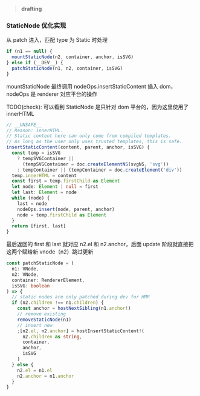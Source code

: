 > **drafting**

### StaticNode 优化实现

从 patch 进入，匹配 type 为 Static 时处理

```ts:title=runtime-core/src/renderer.ts
if (n1 == null) {
  mountStaticNode(n2, container, anchor, isSVG)
} else if (__DEV__) {
  patchStaticNode(n1, n2, container, isSVG)
}
```

mountStaticNode 最终调用 nodeOps.insertStaticContent 插入 dom，nodeOps 是 renderer 对应平台的操作

TODO(check): 可以看到 StaticNode 是只针对 dom 平台的，因为这里使用了 innerHTML

```ts:title=runtime-dom/src/nodeOps.ts
// __UNSAFE__
// Reason: innerHTML.
// Static content here can only come from compiled templates.
// As long as the user only uses trusted templates, this is safe.
insertStaticContent(content, parent, anchor, isSVG) {
  const temp = isSVG
    ? tempSVGContainer ||
      (tempSVGContainer = doc.createElementNS(svgNS, 'svg'))
    : tempContainer || (tempContainer = doc.createElement('div'))
  temp.innerHTML = content
  const first = temp.firstChild as Element
  let node: Element | null = first
  let last: Element = node
  while (node) {
    last = node
    nodeOps.insert(node, parent, anchor)
    node = temp.firstChild as Element
  }
  return [first, last]
}
```

最后返回的 first 和 last 就对应 n2.el 和 n2.anchor，后面 update 阶段就直接把这两个赋给新 vnode（n2）跳过更新

```ts:title=runtime-core/src/renderer.ts
const patchStaticNode = (
  n1: VNode,
  n2: VNode,
  container: RendererElement,
  isSVG: boolean
) => {
  // static nodes are only patched during dev for HMR
  if (n2.children !== n1.children) {
    const anchor = hostNextSibling(n1.anchor!)
    // remove existing
    removeStaticNode(n1)
    // insert new
    ;[n2.el, n2.anchor] = hostInsertStaticContent!(
      n2.children as string,
      container,
      anchor,
      isSVG
    )
  } else {
    n2.el = n1.el
    n2.anchor = n1.anchor
  }
}
```
